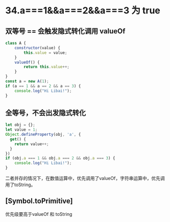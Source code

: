 # 34.a===1&&a===2&&a===3 为 true


## 双等号 == 会触发隐式转化调用 valueOf
```js
class A {
    constructor(value) {
        this.value = value;
    }
    valueOf() {
        return this.value++;
    }
}
const a = new A(1);
if (a == 1 && a == 2 && a == 3) {
    console.log("Hi Libai!");
}

```

## 全等号，不会出发隐式转化
```js
let obj = {};
let value = 1;
Object.defineProperty(obj, 'a', {
  get() {
    return value++;
  }
})
if (obj.a === 1 && obj.a === 2 && obj.a === 3) {
    console.log("Hi Libai!");
}
```

二者并存的情况下，在数值运算中，优先调用了valueOf，字符串运算中，优先调用了toString。

## [Symbol.toPrimitive]
优先级要高于valueOf 和 toString